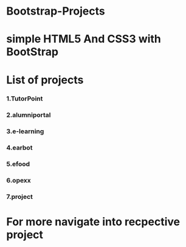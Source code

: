 # Bootstrap-Projects
# simple HTML5 And CSS3 with BootStrap 
# List of projects
### 1.TutorPoint

### 2.alumniportal

### 3.e-learning

### 4.earbot

### 5.efood

### 6.opexx

### 7.project

# For more navigate into recpective project 
